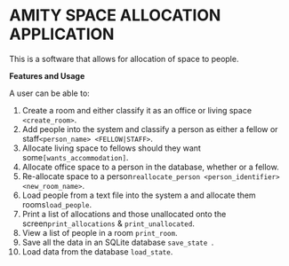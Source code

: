 # **AMITY SPACE ALLOCATION APPLICATION**
This is a software that allows for allocation of space to people.

**Features and Usage**

A user can be able to:
1. Create a room and either classify it as an office or living space ```<create_room>```.
2. Add people into the system and classify a person as either a fellow or staff```<person_name> <FELLOW|STAFF>```.
3. Allocate living space to fellows should they want some```[wants_accommodation]```.
4. Allocate office space to a person in the database, whether or a fellow.
5. Re-allocate space to a person```reallocate_person <person_identifier> <new_room_name>```.
6. Load people from a text file into the system a and allocate them rooms```load_people```.
7. Print a list of allocations and those unallocated onto the screen```print_allocations``` & ```print_unallocated```.
8. View a list of people in a room ```print_room```.
9. Save all the data in an SQLite database ```save_state ```.
10. Load data from the database ```load_state```.
